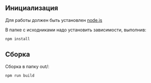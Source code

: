## Инициализация

Для работы должeн быть установлен [node.js](https://nodejs.org/en/)

В папке с исходниками надо установить зависимости, выполнив:
``` bash
npm install
```

## Сборка

Сборка в папку out/:
``` bash
npm run build
```

